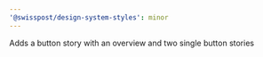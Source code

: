 ```yaml
---
'@swisspost/design-system-styles': minor
---
```


Adds a button story with an overview and two single button stories
